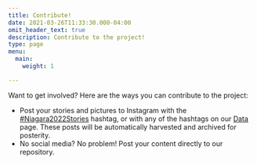 ```yaml
---
title: Contribute!
date: 2021-03-26T11:33:30.000-04:00
omit_header_text: true
description: Contribute to the project!
type: page
menu:
  main:
    weight: 1

---
```

Want to get involved?  Here are the ways you can contribute to the project:
* Post your stories and pictures to Instagram with the [#Niagara2022Stories](https://instagram.com/explore/tags/niagara2022stories) hashtag, or with any of the hashtags on our [Data](/data) page.  These posts will be automatically harvested and archived for posterity.
* No social media?  No problem!  Post your content directly to our repository.